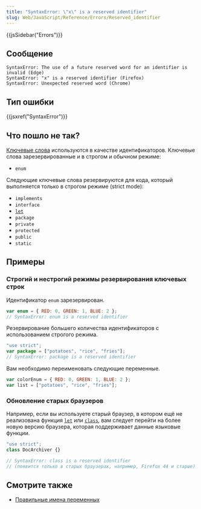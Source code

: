 ```yaml
---
title: "SyntaxError: \"x\" is a reserved identifier"
slug: Web/JavaScript/Reference/Errors/Reserved_identifier
---
```


{{jsSidebar("Errors")}}

## Сообщение

```
SyntaxError: The use of a future reserved word for an identifier is invalid (Edge)
SyntaxError: "x" is a reserved identifier (Firefox)
SyntaxError: Unexpected reserved word (Chrome)
```

## Тип ошибки

{{jsxref("SyntaxError")}}

## Что пошло не так?

[Ключевые слова](/ru/docs/Web/JavaScript/Reference/Lexical_grammar#ключевые_слова) используются в качестве идентификаторов. Ключевые слова зарезервированные и в строгом и обычном режиме:

- `enum`

Следующие ключевые слова резервируются для кода, который выполняется только в строгом режиме (strict mode):

- `implements`
- `interface`
- [`let`](/ru/docs/Web/JavaScript/Reference/Statements/let)
- `package`
- `private`
- `protected`
- `public`
- `static`

## Примеры

### Строгий и нестрогий режимы резервирования ключевых строк

Идентификатор `enum` зарезервирован.

```js example-bad
var enum = { RED: 0, GREEN: 1, BLUE: 2 };
// SyntaxError: enum is a reserved identifier
```

Резервирование большего количества идентификаторов с использованием строгого режима.

```js example-bad
"use strict";
var package = ["potatoes", "rice", "fries"];
// SyntaxError: package is a reserved identifier
```

Вам необходимо переименовать следующие переменные.

```js example-good
var colorEnum = { RED: 0, GREEN: 1, BLUE: 2 };
var list = ["potatoes", "rice", "fries"];
```

### Обновление старых браузеров

Например, если вы используете старый браузер, в котором ещё не реализована функция [`let`](/ru/docs/Web/JavaScript/Reference/Statements/let) или [`class`](/ru/docs/Web/JavaScript/Reference/Statements/class), вам следует перейти на более новую версию браузера, которая поддерживает данные языковые функции.

```js
"use strict";
class DocArchiver {}

// SyntaxError: class is a reserved identifier
// (появится только в старых браузерах, например, Firefox 44 и старше)
```

## Смотрите также

- [Правильные имена переменных](https://wiki.c2.com/?GoodVariableNames)
